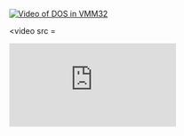 
[![Video of DOS in VMM32]()](https://player.bilibili.com/player.html?aid=368941619&bvid=BV1E94y1K7Gs)

<video src = 

<iframe src="https://player.bilibili.com/player.html?aid=368941619&bvid=BV1E94y1K7Gs&cid=1411689238&p=1" scrolling="no" border="0" frameborder="no" framespacing="0" allowfullscreen="true"> </iframe>


